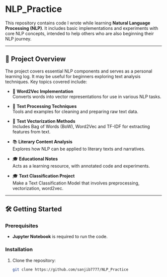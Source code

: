 # NLP_Practice

This repository contains code I wrote while learning **Natural Language Processing (NLP)**. It includes basic implementations and experiments with core NLP concepts, intended to help others who are also beginning their NLP journey.

---

## 📌 Project Overview

The project covers essential NLP components and serves as a personal learning log. It may be useful for beginners exploring text analysis techniques. Key topics covered include:

- 🧠 **Word2Vec Implementation**  
  Converts words into vector representations for use in various NLP tasks.

- 🧹 **Text Processing Techniques**  
  Tools and examples for cleaning and preparing raw text data.

- 🔢 **Text Vectorization Methods**  
  Includes Bag of Words (BoW), Word2Vec and TF-IDF for extracting features from text.

- 📚 **Literary Content Analysis**  
  Explores how NLP can be applied to literary texts and narratives.

- 🎓 **Educational Notes**  
  Acts as a learning resource, with annotated code and experiments.
- 🎓 **Text Classification Project**  
   Make a Text Classification Model that involves preprocessing, vectorization, word2vec.

---

## 🛠 Getting Started

### Prerequisites

- **Jupyter Notebook** is required to run the code.

### Installation

1. Clone the repository:
   ```bash
   git clone https://github.com/sanjib7777/NLP_Practice
